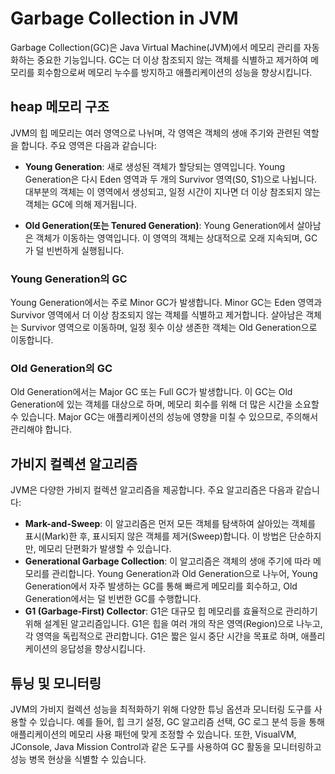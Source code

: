 # Garbage Collection in JVM

Garbage Collection(GC)은 Java Virtual Machine(JVM)에서 메모리 관리를 자동화하는 중요한 기능입니다. GC는 더 이상 참조되지 않는 객체를 식별하고 제거하여 메모리를 회수함으로써 메모리 누수를 방지하고 애플리케이션의 성능을 향상시킵니다.

## heap 메모리 구조

JVM의 힙 메모리는 여러 영역으로 나뉘며, 각 영역은 객체의 생애 주기와 관련된 역할을 합니다. 주요 영역은 다음과 같습니다:

- **Young Generation**: 새로 생성된 객체가 할당되는 영역입니다. Young Generation은 다시 Eden 영역과 두 개의 Survivor 영역(S0, S1)으로 나뉩니다. 대부분의 객체는 이 영역에서 생성되고, 일정 시간이 지나면 더 이상 참조되지 않는 객체는 GC에 의해 제거됩니다.

- **Old Generation(또는 Tenured Generation)**: Young Generation에서 살아남은 객체가 이동하는 영역입니다. 이 영역의 객체는 상대적으로 오래 지속되며, GC가 덜 빈번하게 실행됩니다.

### Young Generation의 GC
Young Generation에서는 주로 Minor GC가 발생합니다. Minor GC는 Eden 영역과 Survivor 영역에서 더 이상 참조되지 않는 객체를 식별하고 제거합니다. 살아남은 객체는 Survivor 영역으로 이동하며, 일정 횟수 이상 생존한 객체는 Old Generation으로 이동합니다.

### Old Generation의 GC
Old Generation에서는 Major GC 또는 Full GC가 발생합니다. 이 GC는 Old Generation에 있는 객체를 대상으로 하며, 메모리 회수를 위해 더 많은 시간을 소요할 수 있습니다. Major GC는 애플리케이션의 성능에 영향을 미칠 수 있으므로, 주의해서 관리해야 합니다.


## 가비지 컬렉션 알고리즘

JVM은 다양한 가비지 컬렉션 알고리즘을 제공합니다. 주요 알고리즘은 다음과 같습니다:
- **Mark-and-Sweep**: 이 알고리즘은 먼저 모든 객체를 탐색하여 살아있는 객체를 표시(Mark)한 후, 표시되지 않은 객체를 제거(Sweep)합니다. 이 방법은 단순하지만, 메모리 단편화가 발생할 수 있습니다.
- **Generational Garbage Collection**: 이 알고리즘은 객체의 생애 주기에 따라 메모리를 관리합니다. Young Generation과 Old Generation으로 나누어, Young Generation에서 자주 발생하는 GC를 통해 빠르게 메모리를 회수하고, Old Generation에서는 덜 빈번한 GC를 수행합니다.
- **G1 (Garbage-First) Collector**: G1은 대규모 힙 메모리를 효율적으로 관리하기 위해 설계된 알고리즘입니다. G1은 힙을 여러 개의 작은 영역(Region)으로 나누고, 각 영역을 독립적으로 관리합니다. G1은 짧은 일시 중단 시간을 목표로    하며, 애플리케이션의 응답성을 향상시킵니다. 


## 튜닝 및 모니터링
JVM의 가비지 컬렉션 성능을 최적화하기 위해 다양한 튜닝 옵션과 모니터링 도구를 사용할 수 있습니다. 예를 들어, 힙 크기 설정, GC 알고리즘 선택, GC 로그 분석 등을 통해 애플리케이션의 메모리 사용 패턴에 맞게 조정할 수 있습니다. 또한, VisualVM, JConsole, Java Mission Control과 같은 도구를 사용하여 GC 활동을 모니터링하고 성능 병목 현상을 식별할 수 있습니다.

